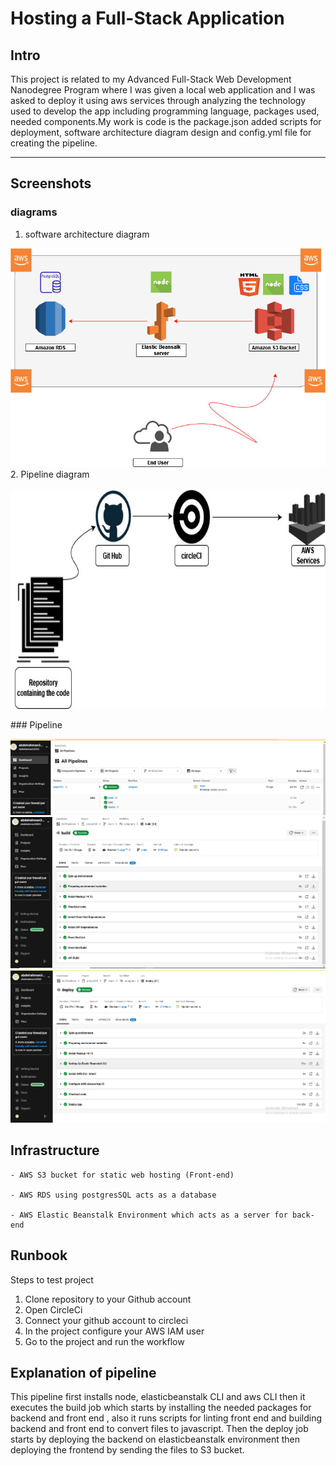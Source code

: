 # Hosting a Full-Stack Application
## Intro

   This project is related to my Advanced Full-Stack Web Development Nanodegree Program where I was given a local web application and I was asked to deploy it using aws 
   services through analyzing the technology used to develop the app including programming language, packages used, needed components.My work is code is the package.json 
   added scripts for deployment, software architecture diagram design and config.yml file for creating the pipeline. 

---

## Screenshots
### diagrams
1. software architecture diagram
<p float="left">
  <img src="https://github.com/abdelrahman32002/Web-App-Deployment/blob/main/screenshots/architecture-diagram.jpg?raw=true" width="700" height="350" />
  2. Pipeline diagram
  <br></br>
 
 <img src="https://github.com/abdelrahman32002/Web-App-Deployment/blob/main/screenshots/pipline.jpg?raw=true" width="700" height="350" />
 
</p>
### Pipeline
<p float="left">
  <img src="https://github.com/abdelrahman32002/Web-App-Deployment/blob/main/screenshots/sub1.png?raw=true" />
 <img src="https://github.com/abdelrahman32002/Web-App-Deployment/blob/main/screenshots/sub2.png?raw=true" />
  <img src="https://github.com/abdelrahman32002/Web-App-Deployment/blob/main/screenshots/sub3.png?raw=true" />
  </p>
  
  




## Infrastructure

```
- AWS S3 bucket for static web hosting (Front-end)

- AWS RDS using postgresSQL acts as a database

- AWS Elastic Beanstalk Environment which acts as a server for back-end

```

## Runbook

Steps to test project

1. Clone repository to your Github account
1. Open CircleCi
1. Connect your github account to circleci
1. In the project configure your AWS IAM user
1. Go to the project and run the workflow


## Explanation of pipeline

This pipeline first installs node, elasticbeanstalk CLI and aws CLI then it executes the build job which starts by installing the needed packages for backend and front end , also it runs scripts for linting front end and building backend and front end to convert files to javascript. Then the deploy job starts by deploying the backend  on elasticbeanstalk environment then deploying the frontend by sending the files to S3 bucket.



